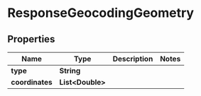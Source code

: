 

# ResponseGeocodingGeometry

## Properties

Name | Type | Description | Notes
------------ | ------------- | ------------- | -------------
**type** | **String** |  | 
**coordinates** | **List&lt;Double&gt;** |  | 




